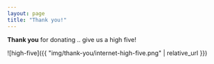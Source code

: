 ```yaml
---
layout: page
title: "Thank you!"
---
```


**Thank you** for donating .. give us a high five!

![high-five]({{ "img/thank-you/internet-high-five.png" | relative_url }})
